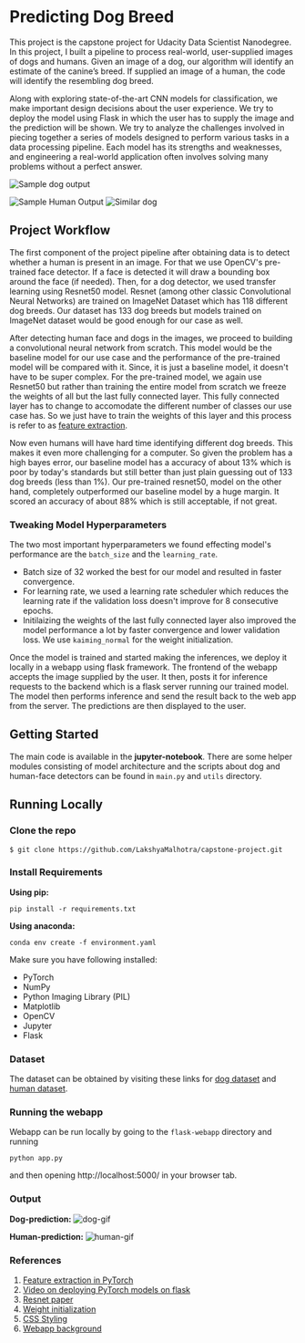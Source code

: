 # Predicting Dog Breed 
This project is the capstone project for Udacity Data Scientist Nanodegree. In this project, I built a pipeline to process real-world, user-supplied images of dogs and humans. Given an image of a dog, our algorithm will identify an estimate of the canine’s breed. If supplied an image of a human, the code will identify the resembling dog breed. 

Along with exploring state-of-the-art CNN models for classification, we make important design decisions about the user experience. We try to deploy the model using Flask in which the user has to supply the image and the prediction will be shown. We try to analyze the challenges involved in piecing together a series of models designed to perform various tasks in a data processing pipeline. Each model has its strengths and weaknesses, and engineering a real-world application often involves solving many problems without a perfect answer. 

![Sample dog output](./images/Nova-scotia-retriever.png)

![Sample Human Output](images/sample_human_2.png)
![Similar dog](images/Irish_wolfdog.png)

## Project Workflow
The first component of the project pipeline after obtaining data is to detect whether a human is present in an image. For that we use OpenCV's pre-trained face detector. If a face is detected it will draw a bounding box around the face (if needed). Then, for a dog detector, we used transfer learning using Resnet50 model. Resnet (among other classic Convolutional Neural Networks) are trained on ImageNet Dataset which has 118 different dog breeds. Our dataset has 133 dog breeds but models trained on ImageNet dataset would be good enough for our case as well.

After detecting human face and dogs in the images, we proceed to building a convolutional neural network from scratch. This model would be the baseline model for our use case and the performance of the pre-trained model will be compared with it. Since, it is just a baseline model, it doesn't have to be super complex. For the pre-trained model, we again use Resnet50 but rather than training the entire model from scratch we freeze the weights of all but the last fully connected layer. This fully connected layer has to change to accomodate the different number of classes our use case has. So we just have to train the weights of this layer and this process is refer to as [feature extraction](https://pytorch.org/tutorials/beginner/finetuning_torchvision_models_tutorial.html).

Now even humans will have hard time identifying different dog breeds. This makes it even more challenging for a computer. So given the problem has a high bayes error, our baseline model has a accuracy of about 13% which is poor by today's standards but still better than just plain guessing out of 133 dog breeds (less than 1%). Our pre-trained resnet50, model on the other hand, completely outperformed our baseline model by a huge margin. It scored an accuracy of about 88% which is still acceptable, if not great.

### Tweaking Model Hyperparameters
The two most important hyperparameters we found effecting model's performance are the `batch_size` and the `learning_rate`. 

- Batch size of 32 worked the best for our model and resulted in faster convergence. 
- For learning rate, we used a learning rate scheduler which reduces the learning rate if the validation loss doesn't improve for 8 consecutive epochs. 
- Initilaizing the weights of the last fully connected layer also improved the model performance a lot by faster convergence and lower validation loss. We use `kaiming_normal` for the weight initialization.

Once the model is trained and started making the inferences, we deploy it locally in a webapp using flask framework. The frontend of the webapp accepts the image supplied by the user. It then, posts it for inference requests to the backend which is a flask server running our trained model. The model then performs inference and send the result back to the web app from the server. The predictions are then displayed to the user.

## Getting Started
The main code is available in the __jupyter-notebook__. There are some helper modules consisting of model architecture and the scripts about dog and human-face detectors can be found in `main.py` and `utils` directory.

## Running Locally
### Clone the repo
```
$ git clone https://github.com/LakshyaMalhotra/capstone-project.git
```
### Install Requirements
__Using pip:__

```
pip install -r requirements.txt
```

__Using anaconda:__

```
conda env create -f environment.yaml
```

Make sure you have following installed:
- PyTorch
- NumPy
- Python Imaging Library (PIL)
- Matplotlib
- OpenCV
- Jupyter
- Flask

### Dataset
The dataset can be obtained by visiting these links for [dog dataset](https://s3-us-west-1.amazonaws.com/udacity-aind/dog-project/dogImages.zip) and [human dataset](https://s3-us-west-1.amazonaws.com/udacity-aind/dog-project/lfw.zip).

### Running the webapp
Webapp can be run locally by going to the `flask-webapp` directory and running
```
python app.py
```
and then opening http://localhost:5000/ in your browser tab.

### Output
__Dog-prediction:__
![dog-gif](results/dog-prediction.gif)

__Human-prediction:__
![human-gif](results/human-prediction.gif)

### References
1. [Feature extraction in PyTorch](https://pytorch.org/tutorials/beginner/finetuning_torchvision_models_tutorial.html)
2. [Video on deploying PyTorch models on flask](https://www.youtube.com/watch?v=eI8m0-NWCys&t=4758s)
3. [Resnet paper](https://arxiv.org/abs/1512.03385)
4. [Weight initialization](https://pytorch.org/docs/stable/nn.init.html#torch.nn.init.kaiming_normal_)
5. [CSS Styling](https://heartbeat.fritz.ai/brilliant-beginners-guide-to-model-deployment-133e158f6717)
6. [Webapp background](https://www.google.com/imgres?imgurl=https%3A%2F%2Fwallpaperset.com%2Fw%2Ffull%2Fd%2F6%2Fc%2F289442.jpg&imgrefurl=https%3A%2F%2Fwallpaperset.com%2Fcool-dogs-wallpapers&tbnid=QDfuwFpYtHBB3M&vet=12ahUKEwjq2qHB1MPpAhXEZ60KHTWgBEoQMygRegUIARC2Ag..i&docid=NkktpINYB6WeEM&w=1920&h=1280&q=dog%20wallpapers&ved=2ahUKEwjq2qHB1MPpAhXEZ60KHTWgBEoQMygRegUIARC2Ag)


